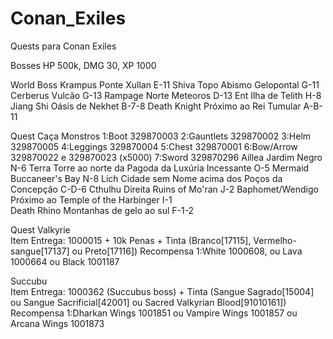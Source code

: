 # Conan_Exiles
Quests para Conan Exiles

Bosses HP 500k, DMG 30, XP 1000

World Boss
Krampus            Ponte Xullan E-11
Shiva              Topo Abismo Gelopontal G-11
Cerberus           Vulcão G-13
Rampage            Norte Meteoros D-13
Ent                Ilha de Telith H-8
Jiang Shi          Oásis de Nekhet B-7-8
Death Knight       Próximo ao Rei Tumular A-B-11

Quest
Caça Monstros      1:Boot 329870003  2:Gauntlets 329870002  3:Helm 329870005  4:Leggings 329870004  5:Chest 329870001  6:Bow/Arrow 329870022 e 329870023 (x5000)  7:Sword 329870296
Aillea             Jardim Negro N-6
Terra              Torre ao norte da Pagoda da Luxúria Incessante O-5
Mermaid            Buccaneer's Bay N-8
Lich               Cidade sem Nome acima dos Poços da Concepção C-D-6
Cthulhu            Direita Ruins of Mo'ran J-2
Baphomet/Wendigo   Próximo ao Temple of the Harbinger I-1         
Death Rhino        Montanhas de gelo ao sul F-1-2

Quest
Valkyrie      
Item Entrega: 1000015 + 10k Penas + Tinta (Branco[17115], Vermelho-sangue[17137] ou Preto[17116]) 
Recompensa 1:White 1000608, ou Lava 1000664 ou Black 1001187

Succubu  
Item Entrega: 1000362 (Succubus boss) + Tinta (Sangue Sagrado[15004] ou Sangue Sacrificial[42001] ou Sacred Valkyrian Blood[91010161]) 
Recompensa 1:Dharkan Wings 1001851 ou Vampire Wings 1001857 ou Arcana Wings 1001873

